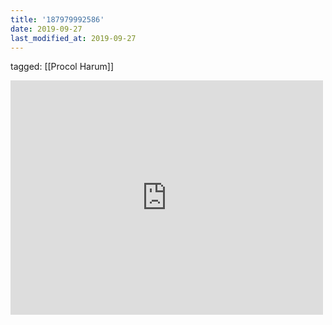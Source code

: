 ```yaml
---
title: '187979992586'
date: 2019-09-27
last_modified_at: 2019-09-27
---
```

tagged: [[Procol Harum]]
<iframe allow="accelerometer; autoplay; clipboard-write; encrypted-media; gyroscope; picture-in-picture" allowfullscreen="" frameborder="0" height="375" id="youtube_iframe" src="https://www.youtube.com/embed/t-zti_qAHsA?feature=oembed&amp;enablejsapi=1&amp;origin=https://safe.txmblr.com&amp;wmode=opaque" width="500"></iframe>